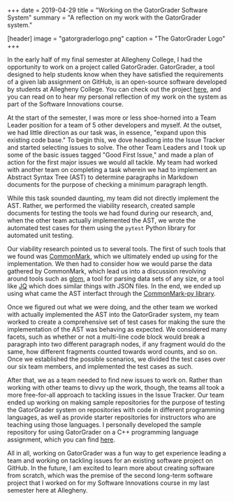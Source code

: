 +++
date = 2019-04-29
title = "Working on the GatorGrader Software System"
summary = "A reflection on my work with the GatorGrader system."

[header]
image = "gatorgraderlogo.png"
caption = "The GatorGrader Logo"
+++

In the early half of my final semester at Allegheny College, I had the
opportunity to work on a project called GatorGrader. GatorGrader, a tool
designed to help students know when they have satisfied the requirements of a
given lab assignment on GitHub, is an open-source software developed by students
at Allegheny College. You can check out the project
[here](https://github.com/GatorEducator/gatorgrader), and you can read on to
hear my personal reflection of my work on the system as part of the Software
Innovations course.

At the start of the semester, I was more or less shoe-horned into a Team Leader
position for a team of 5 other developers and myself. At the outset, we had
little direction as our task was, in essence, "expand upon this existing code
base." To begin this, we dove headlong into the Issue Tracker and started
selecting issues to solve. The other Team Leaders and I took up some of the
basic issues tagged "Good First Issue," and made a plan of action for the first
major issues we would all tackle. My team had worked with another team on
completing a task wherein we had to implement an Abstract Syntax Tree (AST) to
determine paragraphs in Markdown documents for the purpose of checking a minimum
paragraph length.

While this task sounded daunting, my team did not directly implement the AST.
Rather, we performed the viability research, created sample documents for
testing the tools we had found during our research, and, when the other team
actually implemented the AST, we wrote the automated test cases for them using
the `pytest` Python library for automated unit testing.

Our viability research pointed us to several tools. The first of such tools that
we found was [CommonMark](https://commonmark.org/), which we ultimately ended up
using for the implementation. We then had to consider how we would parse the
data gathered by CommonMark, which lead us into a discussion revolving around
tools such as [glom](https://github.com/mahmoud/glom), a tool for parsing data
sets of any size, or a tool like [JQ](https://stedolan.github.io/jq/) which
does similar things with JSON files. In the end, we ended up using what came
the AST interfact through the
[CommonMark-py library](https://pypi.org/project/CommonMark/).

Once we figured out what we were doing, and the other team we worked with
actually implemented the AST into the GatorGrader system, my team worked to
create a comprehensive set of test cases for making the sure the implementation
of the AST was behaving as expected. We considered many facets, such as
whether or not a multi-line code block would break a paragraph into two
different paragraph nodes, if any fragment would do the same, how different
fragments counted towards word counts, and so on. Once we established the
possible scenarios, we divided the test cases over our six team members, and
implemented the test cases as such.

After that, we as a team needed to find new issues to work on. Rather than
working with other teams to divvy up the work, though, the teams all took a more
free-for-all approach to tackling issues in the Issue Tracker. Our team ended up
working on making sample repositories for the purpose of testing the GatorGrader
system on repositories with code in different programming languages, as well as
provide starter repositories for instructors who are teaching using those
languages. I personally developed the sample repository for using GatorGrader on
a C++ programming language assignment, which you can find
[here](https://github.com/GatorEducator/cpp-assignment-starter).

All in all, working on GatorGrader was a fun way to get experience leading a
team and working on tackling issues for an existing software project on GitHub.
In the future, I am excited to learn more about creating software from scratch,
which was the premise of the second long-term software project that I worked on
for my Software Innovations course in my last semester here at Allegheny.
